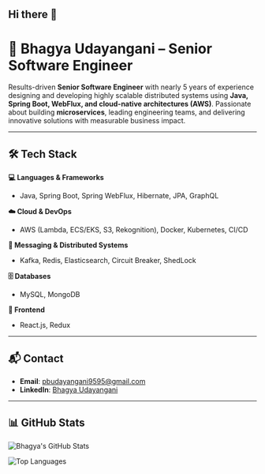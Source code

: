 ## Hi there 👋

# 🚀 Bhagya Udayangani – Senior Software Engineer

Results-driven **Senior Software Engineer** with nearly 5 years of experience designing and developing highly scalable distributed systems using **Java, Spring Boot, WebFlux, and cloud-native architectures (AWS)**. Passionate about building **microservices**, leading engineering teams, and delivering innovative solutions with measurable business impact.

---

## 🛠️ Tech Stack

**💻 Languages & Frameworks**

* Java, Spring Boot, Spring WebFlux, Hibernate, JPA, GraphQL

**☁️ Cloud & DevOps**

* AWS (Lambda, ECS/EKS, S3, Rekognition), Docker, Kubernetes, CI/CD

**📡 Messaging & Distributed Systems**

* Kafka, Redis, Elasticsearch, Circuit Breaker, ShedLock

**🗄️ Databases**

* MySQL, MongoDB

**🎨 Frontend**

* React.js, Redux

---

## 📬 Contact

* **Email**: [pbudayangani9595@gmail.com](mailto:pbudayangani9595@gmail.com)
* **LinkedIn**: [Bhagya Udayangani](http://www.linkedin.com/in/bhagya-udayangani-536bb215b)

---

## 📊 GitHub Stats

![Bhagya's GitHub Stats](https://github-readme-stats.vercel.app/api?username=BhagyaUdayangani&show_icons=true&theme=tokyonight)

![Top Languages](https://github-readme-stats.vercel.app/api/top-langs/?username=BhagyaUdayangani&layout=compact&theme=tokyonight)

